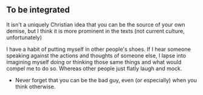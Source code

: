## To be integrated
It isn't a uniquely Christian idea that you can be the source of your own demise, but I think it is more prominent in the texts (not current culture, unfortunately)

I have a habit of putting myself in other people's shoes. If I hear someone speaking against the actions and thoughts of someone else, I lapse into imagining myself doing or thinking those same things and what would compel me to do so. Whereas other people just flatly laugh and mock.
- Never forget that you can be the bad guy, even (or especially) when you think otherwise.